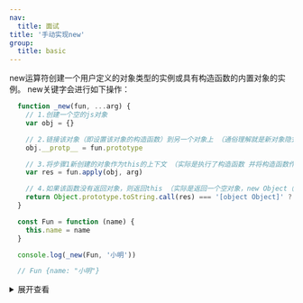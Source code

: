 ```yaml
---
nav:
  title: 面试
title: '手动实现new'
group:
  title: basic
---
```


new运算符创建一个用户定义的对象类型的实例或具有构造函数的内置对象的实例。 new关键字会进行如下操作：

```js
  function _new(fun, ...arg) {
    // 1.创建一个空的js对象
    var obj = {}

    // 2.链接该对象（即设置该对象的构造函数）到另一个对象上 （通俗理解就是新对象隐式原型__proto__链接到构造函数显式原型prototype上）
    obj.__protp__ = fun.prototype

    // 3.将步骤1新创建的对象作为this的上下文 （实际是执行了构造函数 并将构造函数作用域指向新对象）
    var res = fun.apply(obj, arg)

    // 4.如果该函数没有返回对象，则返回this （实际是返回一个空对象，new Object（）就是返回一个空对象{} ）
    return Object.prototype.toString.call(res) === '[object Object]' ? res : obj
  }

  const Fun = function (name) {
    this.name = name
  }

  console.log(_new(Fun, '小明'))

  // Fun {name: "小明"}
```


<details>
  <summary>展开查看</summary>
  
  ![图 43](https://wongabner.coding.net/p/picgo/d/mdimg/git/raw/master/2021-03-23-20-06-47.png)

  ```js
    function _new(fun, ...arg) {
      // 1.创建一个空的js对象
      var obj = {}

      // 2.链接该对象（即设置该对象的构造函数）到另一个对象上 （通俗理解就是新对象隐式原型__proto__链接到构造函数显式原型prototype上）
      obj.__protp__ = fun.prototype

      // 3.将步骤1新创建的对象作为this的上下文 （实际是执行了构造函数 并将构造函数作用域指向新对象）
      var res = fun.apply(obj, arg)

      // 4.如果该函数没有返回对象，则返回this （实际是返回一个空对象，new Object（）就是返回一个空对象{} ）
      return Object.prototype.toString.call(res) === '[object Object]' ? res : obj
    }

    const Fun = function (name) {
      this.name = name
    }

    console.log(_new(Fun, '小明'))

    // Fun {name: "小明"}
  ``` 
</details>
